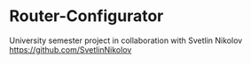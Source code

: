 # Router-Configurator
University semester project in collaboration with Svetlin Nikolov https://github.com/SvetlinNikolov
